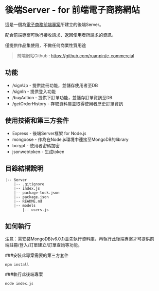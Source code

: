 # 後端Server - for 前端電子商務網站


這是一個為<a href="https://www.ruanpin23.com/#/portfolioShow">電子商務前端專案</a>所建立的後端Server。

配合前端專案可執行接收請求、返回使用者所請求的資訊。

僅提供作品集使用，不做任何商業性質用途

> 前端網站Github : https://github.com/ruanpin/e-commercial

## 功能
<ul>
    <li>/signUp - 提供註冊功能，並儲存使用者至DB </li>
    <li>/signIn - 提供登入功能 </li>
    <li>/buyAction - 提供下訂單功能，並儲存訂單資訊至DB </li>
    <li>/getOrderHistory - 存取資料庫並取得使用者歷史訂單資訊 </li>
</ul>

## 使用技術和第三方套件

<ul>
    <li>Express - 後端Server框架 for Node.js </li>
    <li>mongoose - 作為在Node.js環境中連接至MongoDB的library </li>
    <li>bcrypt - 使用者密碼加密 </li>    
    <li>jsonwebtoken - 生成token </li>
</ul>


## 目錄結構說明
```
|-- Server
    |-- .gitignore
    |-- index.js
    |-- package-lock.json
    |-- package.json
    |-- README.md
    |-- models
        |-- users.js

```

## 如何執行

注意：需安裝MongoDB(v6.0.1)並先執行資料庫，再執行此後端專案才可提供前端註冊/登入/訂單建立/訂單查詢等功能。

###安裝此專案需要的第三方套件
```
npm install 
```

###執行此後端專案
```
node index.js
```

